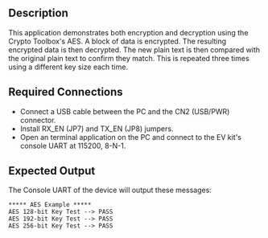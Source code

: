 ## Description

This application demonstrates both encryption and decryption using the Crypto Toolbox's AES.  A block of data is encrypted.  The resulting encrypted data is then decrypted.  The new plain text is then compared with the original plain text to confirm they match.  This is repeated three times using a different key size each time.

## Required Connections

-   Connect a USB cable between the PC and the CN2 (USB/PWR) connector.
-   Install RX\_EN (JP7) and TX\_EN (JP8) jumpers.
-   Open an terminal application on the PC and connect to the EV kit's console UART at 115200, 8-N-1.

## Expected Output

The Console UART of the device will output these messages:

```
***** AES Example *****
AES 128-bit Key Test --> PASS
AES 192-bit Key Test --> PASS
AES 256-bit Key Test --> PASS
```


